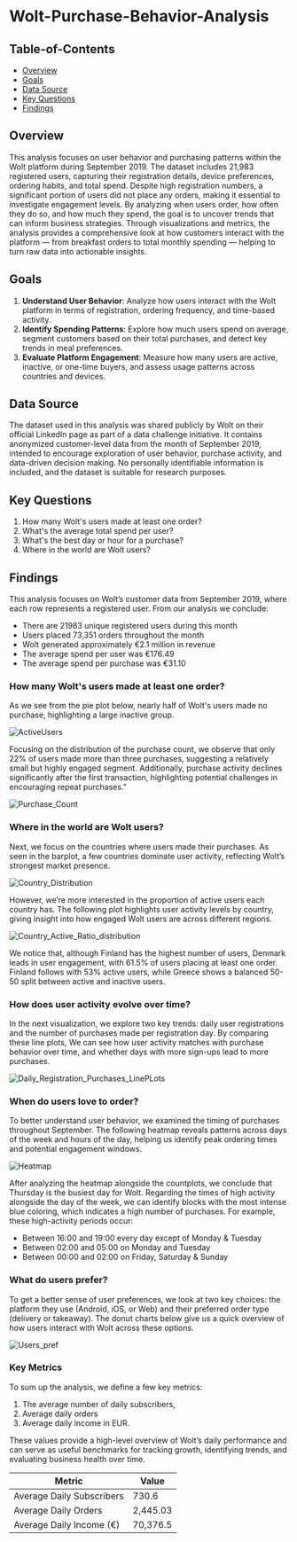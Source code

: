 # Wolt-Purchase-Behavior-Analysis

## Table-of-Contents
- [Overview](#Overview)
- [Goals](#Goals)
- [Data Source](#Data-Source)
- [Key Questions](#Key-Questions)
- [Findings](#Findings) 

## Overview
This analysis focuses on user behavior and purchasing patterns within the Wolt platform during September 2019. The dataset includes 21,983 registered users, capturing their registration details, device preferences, ordering habits, and total spend. Despite high registration numbers, a significant portion of users did not place any orders, making it essential to investigate engagement levels. By analyzing when users order, how often they do so, and how much they spend, the goal is to uncover trends that can inform business strategies. Through visualizations and metrics, the analysis provides a comprehensive look at how customers interact with the platform — from breakfast orders to total monthly spending — helping to turn raw data into actionable insights.

## Goals
1. **Understand User Behavior**:
    Analyze how users interact with the Wolt platform in terms of registration, ordering frequency, and time-based activity.
3. **Identify Spending Patterns**:
    Explore how much users spend on average, segment customers based on their total purchases, and detect key trends in meal preferences.
5. **Evaluate Platform Engagement**:
    Measure how many users are active, inactive, or one-time buyers, and assess usage patterns across countries and devices.

## Data Source
The dataset used in this analysis was shared publicly by Wolt on their official LinkedIn page as part of a data challenge initiative. It contains anonymized customer-level data from the month of September 2019, intended to encourage exploration of user behavior, purchase activity, and data-driven decision making. No personally identifiable information is included, and the dataset is suitable for research purposes.

## Key Questions
1. How many Wolt's users made at least one order?
2. What's the average total spend per user?
3. What's the best day or hour for a purchase?
4. Where in the world are Wolt users?

## Findings
This analysis focuses on Wolt’s customer data from September 2019, where each row represents a registered user. From our analysis we conclude: 
- There are 21983 unique registered users during this month
- Users placed 73,351 orders throughout the month
- Wolt generated approximately €2.1 million in revenue
- The average spend per user was €176.49
- The average spend per purchase was €31.10



### How many Wolt's users made at least one order?
   
As we see from the pie plot below, nearly half of Wolt's users made no purchase, highlighting a large inactive group.

![ActiveUsers](https://github.com/leonemma/Wolt-Purchase-Behavior-Analysis/blob/main/Plots/active.png)

  
Focusing on the distribution of the purchase count, we observe that only 22% of users made more than three purchases, suggesting a relatively small but highly engaged segment. Additionally, purchase activity declines significantly after the first transaction, highlighting potential challenges in encouraging repeat purchases."

  
![Purchase_Count](https://github.com/leonemma/Wolt-Purchase-Behavior-Analysis/blob/main/Plots/purchase_count.png)


### Where in the world are Wolt users?
Next, we focus on the countries where users made their purchases. As seen in the barplot, a few countries dominate user activity, reflecting Wolt’s strongest market presence.

![Country_Distribution](https://github.com/leonemma/Wolt-Purchase-Behavior-Analysis/blob/main/Plots/8country.png)  

However, we’re more interested in the proportion of active users each country has.
The following plot highlights user activity levels by country, giving insight into how engaged Wolt users are across different regions.  

![Country_Active_Ratio_distribution](https://github.com/leonemma/Wolt-Purchase-Behavior-Analysis/blob/main/Plots/Countries_new.png)

We notice that, although Finland has the highest number of users, Denmark leads in user engagement, with 61.5% of users placing at least one order. Finland follows with 53% active users, while Greece shows a balanced 50-50 split between active and inactive users. 

### How does user activity evolve over time?
In the next visualization, we explore two key trends: daily user registrations and the number of purchases made per registration day. By comparing these line plots, We can see how user activity matches with purchase behavior over time, and whether days with more sign-ups lead to more purchases.  

![Daily_Registration_Purchases_LinePLots](https://github.com/leonemma/Wolt-Purchase-Behavior-Analysis/blob/main/Plots/new_combined.png)

### When do users love to order?
To better understand user behavior, we examined the timing of purchases throughout September. The following heatmap reveals patterns across days of the week and hours of the day, helping us identify peak ordering times and potential engagement windows.  

![Heatmap](https://github.com/leonemma/Wolt-Purchase-Behavior-Analysis/blob/main/Plots/newplot%20(1).png)

After analyzing the heatmap alongside the countplots, we conclude that Thursday is the busiest day for Wolt. Regarding the times of high activity alongside the day of the week, we can identify blocks with the most intense blue coloring, which indicates a high number of purchases. For example, these high-activity periods occur:
- Between 16:00 and 19:00 every day except of Monday & Tuesday
- Between 02:00 and 05:00 on Monday and Tuesday
- Between 00:00 and 02:00 on Friday, Saturday & Sunday

### What do users prefer?
To get a better sense of user preferences, we look at two key choices: the platform they use (Android, iOS, or Web) and their preferred order type (delivery or takeaway). The donut charts below give us a quick overview of how users interact with Wolt across these options.  

![Users_pref](https://github.com/leonemma/Wolt-Purchase-Behavior-Analysis/blob/main/Plots/users_pref.png)

### Key Metrics
To sum up the analysis, we define a few key metrics: 
1. The average number of daily subscribers,
2. Average daily orders
3. Average daily income in EUR.
     
These values provide a high-level overview of Wolt’s daily performance and can serve as useful benchmarks for tracking growth, identifying trends, and evaluating business health over time.

|            Metric         |   Value  |
|---------------------------|----------| 
| Average Daily Subscribers |    730.6 |
|   Average Daily Orders    | 2,445.03 |
|  Average Daily Income (€) | 70,376.5 | 

